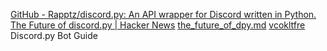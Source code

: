 
[GitHub - Rapptz/discord.py: An API wrapper for Discord written in Python.](https://github.com/Rapptz/discord.py)
[The Future of discord.py | Hacker News](https://news.ycombinator.com/item?id=28334516)
[the_future_of_dpy.md](https://gist.github.com/Rapptz/4a2f62751b9600a31a0d3c78100287f1)
[vcokltfre](https://vcokltfre.dev/)
Discord.py Bot Guide
